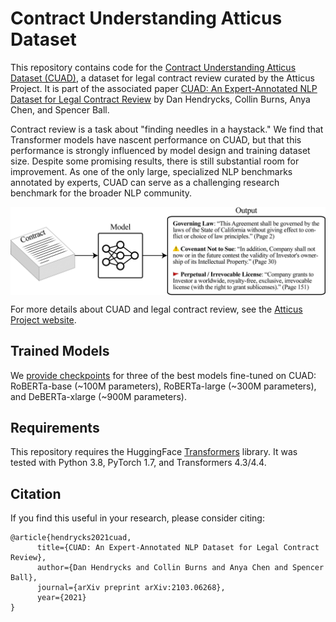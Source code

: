 # Contract Understanding Atticus Dataset

This repository contains code for the [Contract Understanding Atticus Dataset (CUAD)](https://www.atticusprojectai.org/cuad), a dataset for legal contract review curated by the Atticus Project. It is part of the associated paper [CUAD: An Expert-Annotated NLP Dataset for Legal Contract Review](https://arxiv.org/abs/2103.06268) by Dan Hendrycks, Collin Burns, Anya Chen, and Spencer Ball.

Contract review is a task about "finding needles in a haystack." 
We find that Transformer models have nascent performance on CUAD, but that this performance is strongly influenced by model design and training dataset size. Despite some promising results, there is still substantial room for improvement. As one of the only large, specialized NLP benchmarks annotated by experts, CUAD can serve as a challenging research benchmark for the broader NLP community.

<img align="center" src="contract_review.png" width="1000">

For more details about CUAD and legal contract review, see the [Atticus Project website](https://www.atticusprojectai.org/cuad).

## Trained Models

We [provide checkpoints](https://zenodo.org/record/4599830) for three of the best models fine-tuned on CUAD: RoBERTa-base (~100M parameters), RoBERTa-large (~300M parameters), and DeBERTa-xlarge (~900M parameters). 

## Requirements

This repository requires the HuggingFace [Transformers](https://huggingface.co/transformers) library. It was tested with Python 3.8, PyTorch 1.7, and Transformers 4.3/4.4. 

## Citation

If you find this useful in your research, please consider citing:

    @article{hendrycks2021cuad,
          title={CUAD: An Expert-Annotated NLP Dataset for Legal Contract Review}, 
          author={Dan Hendrycks and Collin Burns and Anya Chen and Spencer Ball},
          journal={arXiv preprint arXiv:2103.06268},
          year={2021}
    }
